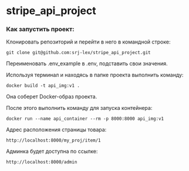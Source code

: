 # stripe_api_project


### Как запустить проект:

Клонировать репозиторий и перейти в него в командной строке:

```
git clone git@github.com:srj-lex/stripe_api_project.git
```

Переименовать .env_example в .env, подставить свои значения.

Используя терминал и находясь в папке проекта выполнить команду:

```
docker build -t api_img:v1 .
```

Она соберет Docker-образ проекта.

После этого выполнить команду для запуска контейнера:

```
docker run --name api_container --rm -p 8000:8000 api_img:v1
```

Адрес расположения страницы товара:

```
http://localhost:8000/my_proj/item/1
```

Админка будет доступна по ссылке:

```
http://localhost:8000/admin
```